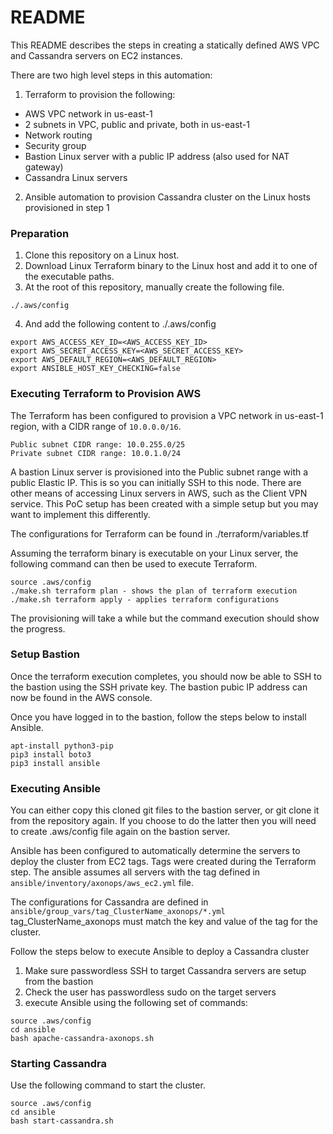 # README

This README describes the steps in creating a statically defined AWS VPC and Cassandra servers on EC2 instances.

There are two high level steps in this automation:

1. Terraform to provision the following:
* AWS VPC network in us-east-1
* 2 subnets in VPC, public and private, both in us-east-1
* Network routing
* Security group
* Bastion Linux server with a public IP address (also used for NAT gateway)
* Cassandra Linux servers

2. Ansible automation to provision Cassandra cluster on the Linux hosts provisioned in step 1


### Preparation ###
1. Clone this repository on a Linux host.
2. Download Linux Terraform binary to the Linux host and add it to one of the executable paths.
3. At the root of this repository, manually create the following file.
```
./.aws/config
```
4. And add the following content to ./.aws/config
```
export AWS_ACCESS_KEY_ID=<AWS_ACCESS_KEY_ID>
export AWS_SECRET_ACCESS_KEY=<AWS_SECRET_ACCESS_KEY>
export AWS_DEFAULT_REGION=<AWS_DEFAULT_REGION>
export ANSIBLE_HOST_KEY_CHECKING=false
```



### Executing Terraform to Provision AWS ###
The Terraform has been configured to provision a VPC network in us-east-1 region, with a CIDR range of `10.0.0.0/16`.

```
Public subnet CIDR range: 10.0.255.0/25
Private subnet CIDR range: 10.0.1.0/24
```

A bastion Linux server is provisioned into the Public subnet range with a public Elastic IP. This is so you can initially SSH to this node. There are other means of accessing Linux servers in AWS, such as the Client VPN service. This PoC setup has been created with a simple setup but you may want to implement this differently.

The configurations for Terraform can be found in ./terraform/variables.tf

Assuming the terraform binary is executable on your Linux server, the following command can then be used to execute Terraform.

```
source .aws/config
./make.sh terraform plan - shows the plan of terraform execution
./make.sh terraform apply - applies terraform configurations
```

The provisioning will take a while but the command execution should show the progress.


### Setup Bastion ###
Once the terraform execution completes, you should now be able to SSH to the bastion using the SSH private key. The bastion pubic IP address can now be found in the AWS console.

Once you have logged in to the bastion, follow the steps below to install Ansible.

```
apt-install python3-pip
pip3 install boto3
pip3 install ansible
```


### Executing Ansible ###
You can either copy this cloned git files to the bastion server, or git clone it from the repository again. If you choose to do the latter then you will need to create .aws/config file again on the bastion server.

Ansible has been configured to automatically determine the servers to deploy the cluster from EC2 tags. Tags were created during the Terraform step. The ansible assumes all servers with the tag defined in `ansible/inventory/axonops/aws_ec2.yml` file.

The configurations for Cassandra are defined in `ansible/group_vars/tag_ClusterName_axonops/*.yml`
tag_ClusterName_axonops must match the key and value of the tag for the cluster.


Follow the steps below to execute Ansible to deploy a Cassandra cluster

1. Make sure passwordless SSH to target Cassandra servers are setup from the bastion
2. Check the user has passwordless sudo on the target servers
3. execute Ansible using the following set of commands:
```
source .aws/config
cd ansible
bash apache-cassandra-axonops.sh
```



### Starting Cassandra ###
Use the following command to start the cluster.
```
source .aws/config
cd ansible
bash start-cassandra.sh
```


